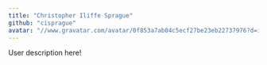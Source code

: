 ```yaml
---
title: "Christopher Iliffe Sprague"
github: "cisprague"
avatar: "//www.gravatar.com/avatar/0f853a7ab04c5ecf27be23eb22737976?d=identicon"
---
```


User description here!
